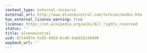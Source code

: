 ```yaml
---
content_type: external-resource
external_url: http://www.elvenminstrel.com/tolkien/modes.htm
has_external_license_warning: true
license: https://en.wikipedia.org/wiki/All_rights_reserved
status: ''
title: elvenminstrel
uid: 8714497e-5c65-495d-bc46-4a6d1b148499
wayback_url: ''
---
```

